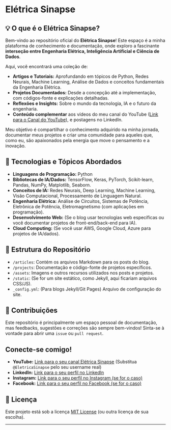 # Elétrica Sinapse

## 💡 O que é o Elétrica Sinapse?

Bem-vindo ao repositório oficial do **Elétrica Sinapse**! Este espaço é a minha plataforma de conhecimento e documentação, onde exploro a fascinante **interseção entre Engenharia Elétrica, Inteligência Artificial e Ciência de Dados**.

Aqui, você encontrará uma coleção de:

* **Artigos e Tutoriais:** Aprofundando em tópicos de Python, Redes Neurais, Machine Learning, Análise de Dados e conceitos fundamentais da Engenharia Elétrica.
* **Projetos Documentados:** Desde a concepção até a implementação, com códigos-fonte e explicações detalhadas.
* **Reflexões e Insights:** Sobre o mundo da tecnologia, IA e o futuro da engenharia.
* **Conteúdo complementar** aos vídeos do meu canal do YouTube ([Link para o Canal do YouTube](#)), e postagens no LinkedIn.

Meu objetivo é compartilhar o conhecimento adquirido na minha jornada, documentar meus projetos e criar uma comunidade para aqueles que, como eu, são apaixonados pela energia que move o pensamento e a inovação.

## 🚀 Tecnologias e Tópicos Abordados

* **Linguagens de Programação:** Python
* **Bibliotecas de IA/Dados:** TensorFlow, Keras, PyTorch, Scikit-learn, Pandas, NumPy, Matplotlib, Seaborn.
* **Conceitos de IA:** Redes Neurais, Deep Learning, Machine Learning, Visão Computacional, Processamento de Linguagem Natural.
* **Engenharia Elétrica:** Análise de Circuitos, Sistemas de Potência, Eletrônica de Potência, Eletromagnetismo (com aplicações em programação).
* **Desenvolvimento Web:** (Se o blog usar tecnologias web específicas ou você documentar projetos de front-end/back-end para IA).
* **Cloud Computing:** (Se você usar AWS, Google Cloud, Azure para projetos de IA/dados).

## 📂 Estrutura do Repositório

* `/articles`: Contém os arquivos Markdown para os posts do blog.
* `/projects`: Documentação e código-fonte de projetos específicos.
* `/assets`: Imagens e outros recursos utilizados nos posts e projetos.
* `/static`: (Se for um site estático, como Jekyll, aqui ficariam arquivos CSS/JS).
* `_config.yml`: (Para blogs Jekyll/Git Pages) Arquivo de configuração do site.

## 🤝 Contribuições

Este repositório é principalmente um espaço pessoal de documentação, mas feedbacks, sugestões e correções são sempre bem-vindos! Sinta-se à vontade para abrir uma `issue` ou `pull request`.

## Conecte-se comigo!

* **YouTube:** [Link para o seu canal Elétrica Sinapse](https://www.youtube.com/@eletricasinapse) (Substitua `@EletricaSinapse` pelo seu username real)
* **LinkedIn:** [Link para o seu perfil no LinkedIn](https://www.linkedin.com/in/seu-perfil/)
* **Instagram:** [Link para o seu perfil no Instagram (se for o caso)](https://www.instagram.com/seu-perfil/)
* **Facebook:** [Link para o seu perfil no Facebook (se for o caso)](https://www.facebook.com/seu-perfil/)

## 📜 Licença

Este projeto está sob a licença [MIT License](https://opensource.org/licenses/MIT) (ou outra licença de sua escolha).

---
